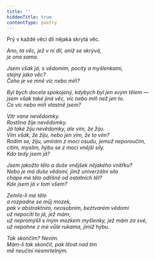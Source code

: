 ```yaml
---
title: ''
hiddenTitle: true
contentType: poetry
---
```


<section>

Prý v každé věci dlí nějaká skrytá věc.

_Ano, ta věc, jež v ní dlí, aniž se skrývá,  
je ona sama._

</section>

<section>

_Jsem však já, s vědomím, pocity a myšlenkami,  
stejný jako věc?  
Čeho je ve mně víc nebo míň?_

</section>

<section>

_Byl bych docela spokojený, kdybych byl jen svým tělem —  
jsem však také jiná věc, víc nebo míň než jen to.  
Co víc nebo míň vlastně jsem?_

</section>

<section>

_Vítr vane nevědomky.  
Rostlina žije nevědomky.  
Já také žiju nevědomky, ale vím, že žiju.  
Vím však, že žiju, nebo jen vím, že to vím?  
Rodím se, žiju, umírám z moci osudu, jemuž neporoučím,  
cítím, myslím, hýbu se z moci vnější síly.  
Kdo tedy jsem já?_

</section>

<section>

_Jsem jakožto tělo a duše vnějšek nějakého vnitřku?  
Nebo je má duše vědomí, jímž univerzální síla  
chápe mé tělo odlišně od ostatních těl?  
Kde jsem já v tom všem?_

</section>

<section>

_Zemře-li mé tělo  
a rozpadne se můj mozek,  
pak v abstraktním, neosobním, beztvarém vědomí  
už nepocítí to já, jež mám,  
už nepromýšlí s mým mozkem myšlenky, jež mám za své,  
už nepohne z mé vůle rukama, jimiž hýbu._

</section>

<section>

_Tak skončím? Nevím.  
Mám-li tak skončit, pak lítost nad tím  
mě neučiní nesmrtelným._

</section>
